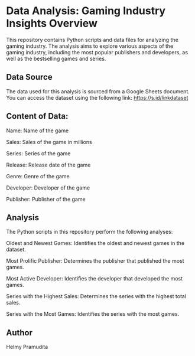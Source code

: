 # Data Analysis: Gaming Industry Insights Overview

This repository contains Python scripts and data files for analyzing the gaming industry. The analysis aims to explore various aspects of the gaming industry, including the most popular publishers and developers, as well as the bestselling games and series.

## Data Source
The data used for this analysis is sourced from a Google Sheets document. You can access the dataset using the following link:
https://s.id/linkdataset

## Content of Data:
Name: Name of the game

Sales: Sales of the game in millions

Series: Series of the game

Release: Release date of the game

Genre: Genre of the game

Developer: Developer of the game

Publisher: Publisher of the game

## Analysis
The Python scripts in this repository perform the following analyses:

Oldest and Newest Games: Identifies the oldest and newest games in the dataset.

Most Prolific Publisher: Determines the publisher that published the most games.

Most Active Developer: Identifies the developer that developed the most games.

Series with the Highest Sales: Determines the series with the highest total sales.

Series with the Most Games: Identifies the series with the most games.


## Author
Helmy Pramudita

